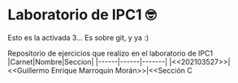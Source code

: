 # Laboratorio de IPC1 🤓
Esto es la activada 3... Es sobre git, y ya :)

Repositorio de ejercicios que realizo en el laboratorio de IPC1
|Carnet|Nombre|Seccion|
|------|------|-------|
|<<202103527>>|<<Guillermo Enrique Marroquin Morán>>|<<Sección C

